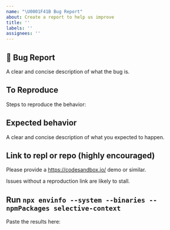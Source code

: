 ```yaml
---
name: "\U0001F41B Bug Report"
about: Create a report to help us improve
title: ''
labels: ''
assignees: ''
---
```


## 🐛 Bug Report

A clear and concise description of what the bug is.

## To Reproduce

Steps to reproduce the behavior:

## Expected behavior

A clear and concise description of what you expected to happen.

## Link to repl or repo (highly encouraged)

Please provide a https://codesandbox.io/ demo or similar.

Issues without a reproduction link are likely to stall.

## Run `npx envinfo --system --binaries --npmPackages selective-context`

Paste the results here:

```bash

```
